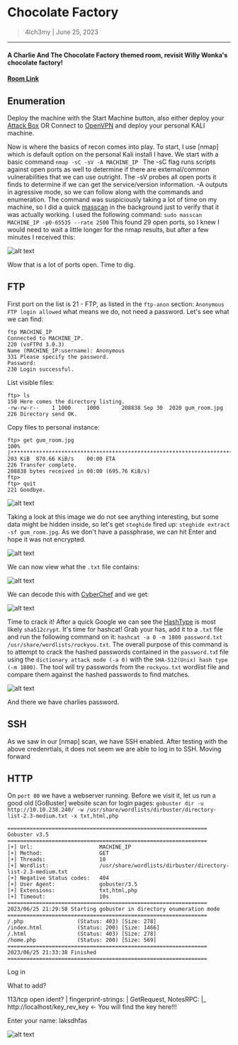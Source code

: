 # Chocolate Factory
> 4lch3my | June 25, 2023
-------------------
#### A Charlie And The Chocolate Factory themed room, revisit Willy Wonka's chocolate factory!
#### [Room Link](https://tryhackme.com/room/chocolatefactory)

## Enumeration 
  Deploy the machine with the Start Machine button, also either deploy your [Attack Box](https://tryhackme.com/access) OR Connect to [OpenVPN](https://tryhackme.com/access) and deploy your personal KALI machine.
<br>

Now is where the basics of recon comes into play. To start, I use [nmap] which is default option on the personal Kali install I have. We start with a basic command
  `nmap -sC -sV -A MACHINE_IP `
The -sC flag runs scripts against open ports as well to determine if there are external/common vulnerabilities that we can use outright. The -sV probes all open ports it finds to determine if we can get the service/version information. -A outputs in agressive mode, so we can follow along with the commands and enumeration.
The command was suspiciously taking a lot of time on my machine, so I did a quick [masscan](https://www.kalilinux.in/2020/09/masscan-1000-times-faster-than-nmap.html#:~:text=Masscan%20is%20the%20fastest%20network,per%20second%20data%20transmitting%20speed.) in the background just to verify that it was actually working. I used the following command: `sudo masscan MACHINE_IP -p0-65535 --rate 2500` This found 29 open ports, so I knew I would need to wait a little longer for the nmap results, but after a few minutes I received this:

![alt text](https://github.com/4lch3my/WriteUps/blob/main/TryHackMe/TryHackMe%20-%20Chocolate%20Factory/images/nmap_1.png?raw=true)

Wow that is a lot of ports open. Time to dig.

## FTP

First port on the list is 21 - FTP, as listed in the `ftp-anon` section: `Anonymous FTP login allowed` what means we do, not need a password. Let's see what we can find:

```
ftp MACHINE_IP
Connected to MACHINE_IP.
220 (vsFTPd 3.0.3)
Name (MACHINE_IP:username): Anonymous
331 Please specify the password.
Password: 
230 Login successful.
```

List visible files:

```
ftp> ls
150 Here comes the directory listing.
-rw-rw-r--    1 1000     1000       208838 Sep 30  2020 gum_room.jpg
226 Directory send OK.
```

Copy files to personal instance:

```
ftp> get gum_room.jpg
100% |*********************************************************************************************************************************************************************|   203 KiB  870.66 KiB/s    00:00 ETA
226 Transfer complete.
208838 bytes received in 00:00 (695.76 KiB/s)
ftp>
ftp> quit
221 Goodbye.
```
![alt text](https://github.com/4lch3my/WriteUps/blob/main/TryHackMe/TryHackMe%20-%20Chocolate%20Factory/images/gumroad.png?raw=true)

Taking a look at this image we do not see anything interesting, but some data might be hidden inside, so let's get `steghide` fired up: `steghide extract -sf gum_room.jpg`. As we don't have a passphrase, we can hit Enter and hope it was not encrypted.

![alt text](https://github.com/4lch3my/WriteUps/blob/main/TryHackMe/TryHackMe%20-%20Chocolate%20Factory/images/steghide.png?raw=true)

We can now view what the `.txt` file contains:

![alt text](https://github.com/4lch3my/WriteUps/blob/main/TryHackMe/TryHackMe%20-%20Chocolate%20Factory/images/b64.png?raw=true)


We can decode this with [CyberChef](https://gchq.github.io/CyberChef/) and we get:

![alt text](https://github.com/4lch3my/WriteUps/blob/main/TryHackMe/TryHackMe%20-%20Chocolate%20Factory/images/password.png?raw=true)

Time to crack it! After a quick Google we can see the [HashType](https://hashcat.net/wiki/doku.php?id=example_hashes) is most likely `sha512crypt`. It's time for hashcat!
Grab your has, add it to a `.txt` file and run the following command on it: `hashcat -a 0 -m 1800 password.txt /usr/share/wordlists/rockyou.txt`.
The overall purpose of this command is to attempt to crack the hashed passwords contained in the `password.tx`t file using the `dictionary attack mode (-a 0)` with the `SHA-512(Unix) hash type (-m 1800)`. The tool will try passwords from the `rockyou.txt` wordlist file and compare them against the hashed passwords to find matches.

![alt text](https://github.com/4lch3my/WriteUps/blob/main/TryHackMe/TryHackMe%20-%20Chocolate%20Factory/images/cracked.png?raw=true)

And there we have charlies password.

## SSH

As we saw in our [nmap] scan, we have SSH enabled. After testing with the above credenrtials, it does not seem we are able to log in to SSH. Moving forward

## HTTP

On `port 80` we have a webserver running. Before we visit it, let us run a good old [GoBuster] website scan for login pages:
`gobuster dir -u http://10.10.238.240/ -w /usr/share/wordlists/dirbuster/directory-list-2.3-medium.txt -x txt,html,php `

```
===============================================================
Gobuster v3.5
===============================================================
[+] Url:                     MACHINE_IP
[+] Method:                  GET
[+] Threads:                 10
[+] Wordlist:                /usr/share/wordlists/dirbuster/directory-list-2.3-medium.txt
[+] Negative Status codes:   404
[+] User Agent:              gobuster/3.5
[+] Extensions:              txt,html,php
[+] Timeout:                 10s
===============================================================
2023/06/25 21:29:58 Starting gobuster in directory enumeration mode
===============================================================
/.php                 (Status: 403) [Size: 278]
/index.html           (Status: 200) [Size: 1466]
/.html                (Status: 403) [Size: 278]
/home.php             (Status: 200) [Size: 569]
===============================================================
2023/06/25 21:33:38 Finished
===============================================================
```

Log in

What to add?


113/tcp open  ident?
| fingerprint-strings:
|   GetRequest, NotesRPC:
|_    http://localhost/key_rev_key <- You will find the key here!!!


Enter your name:  laksdhfas

![alt text](https://github.com/4lch3my/WriteUps/blob/main/TryHackMe/TryHackMe%20-%20Chocolate%20Factory/images/new_password.png?raw=true)